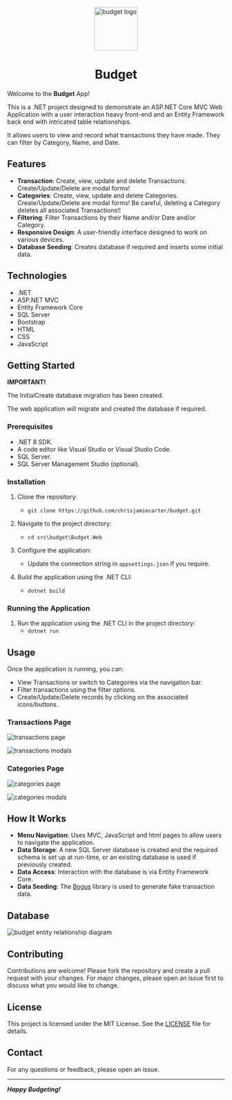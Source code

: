 <div align="center">
	<img src="./_resources/budget-logo.png" alt="budget logo" width="100px" />
	<h1>Budget</h1>
</div>

Welcome to the **Budget** App!

This is a .NET project designed to demonstrate an ASP.NET Core MVC Web Application with a user interaction heavy front-end and an Entity Framework back end with intricated table relationships.

It allows users to view and record what transactions they have made. They can filter by Category, Name, and Date. 

## Features

- **Transaction**: Create, view, update and delete Transactions. Create/Update/Delete are modal forms!
- **Categories**: Create, view, update and delete Categories. Create/Update/Delete are modal forms! Be careful, deleting a Category deletes all associated Transactions!!
- **Filtering**: Filter Transactions by their Name and/or Date and/or Category.
- **Responsive Design**: A user-friendly interface designed to work on various devices.
- **Database Seeding**: Creates database if required and inserts some initial data.

## Technologies

- .NET
- ASP.NET MVC
- Entity Framework Core
- SQL Server
- Bootstrap
- HTML
- CSS
- JavaScript

## Getting Started

**IMPORTANT!**

The InitialCreate database migration has been created.

The web application will migrate and created the database if required.

### Prerequisites

- .NET 8 SDK.
- A code editor like Visual Studio or Visual Studio Code.
- SQL Server.
- SQL Server Management Studio (optional).

### Installation

1. Clone the repository:
	- `git clone https://github.com/chrisjamiecarter/budget.git`

2. Navigate to the project directory:
	- `cd src\budget\Budget.Web`

3. Configure the application:
	- Update the connection string in `appsettings.json` if you require.

4. Build the application using the .NET CLI:
	- `dotnet build`

### Running the Application

1. Run the application using the .NET CLI in the project directory:
	- `dotnet run`

## Usage

Once the application is running, you can:

- View Transactions or switch to Categories via the navigation bar.
- Filter transactions using the filter options.
- Create/Update/Delete records by clicking on the associated icons/buttons.

### Transactions Page

![transactions page](./_resources/budget-transactions.png)

![transactions modals](./_resources/budget-transactions-modals.png)

### Categories Page

![categories page](./_resources/budget-categories.png)

![categories modals](./_resources/budget-categories-modals.png)

## How It Works

- **Menu Navigation**: Uses MVC, JavaScript and html pages to allow users to navigate the application.
- **Data Storage**: A new SQL Server database is created and the required schema is set up at run-time, or an existing database is used if previously created.
- **Data Access**: Interaction with the database is via Entity Framework Core.
- **Data Seeding**: The [Bogus](https://github.com/bchavez/Bogus) library is used to generate fake transaction data.

## Database

![budget entity relationship diagram](./_resources/entity-relationship-diagram.png)

## Contributing

Contributions are welcome! Please fork the repository and create a pull request with your changes. For major changes, please open an issue first to discuss what you would like to change.

## License

This project is licensed under the MIT License. See the [LICENSE](./LICENSE) file for details.

## Contact

For any questions or feedback, please open an issue.

---
***Happy Budgeting!***
